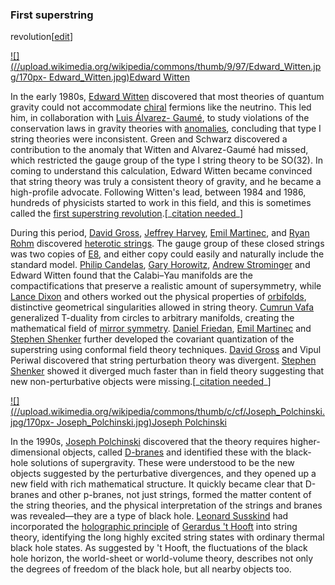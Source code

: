 ### First superstring
revolution[[edit](/w/index.php?title=String\_theory&action=edit&section=26
"Edit section: First superstring revolution")]

[![](//upload.wikimedia.org/wikipedia/commons/thumb/9/97/Edward\_Witten.jpg/170px-
Edward\_Witten.jpg)](/wiki/File:Edward\_Witten.jpg)[Edward
Witten](/wiki/Edward\_Witten "Edward Witten")

In the early 1980s, [Edward Witten](/wiki/Edward\_Witten "Edward Witten")
discovered that most theories of quantum gravity could not accommodate
[chiral](/wiki/Chirality\_\(physics\) "Chirality \(physics\)") fermions like
the neutrino. This led him, in collaboration with [Luis Álvarez-
Gaumé](/wiki/Luis\_%C3%81lvarez-Gaum%C3%A9 "Luis Álvarez-Gaumé"), to study
violations of the conservation laws in gravity theories with
[anomalies](/wiki/Gravitational\_anomaly "Gravitational anomaly"), concluding
that type I string theories were inconsistent. Green and Schwarz discovered a
contribution to the anomaly that Witten and Alvarez-Gaumé had missed, which
restricted the gauge group of the type I string theory to be SO(32). In coming
to understand this calculation, Edward Witten became convinced that string
theory was truly a consistent theory of gravity, and he became a high-profile
advocate. Following Witten's lead, between 1984 and 1986, hundreds of
physicists started to work in this field, and this is sometimes called the
[first superstring revolution](/wiki/First\_superstring\_revolution "First
superstring revolution").[\_[citation needed](/wiki/Wikipedia:Citation\_needed
"Wikipedia:Citation needed")\_]

During this period, [David Gross](/wiki/David\_Gross "David Gross"), [Jeffrey
Harvey](/wiki/Jeffrey\_A.\_Harvey "Jeffrey A. Harvey"), [Emil
Martinec](/wiki/Emil\_Martinec "Emil Martinec"), and [Ryan
Rohm](/wiki/Ryan\_Rohm "Ryan Rohm") discovered [heterotic
strings](/wiki/Heterotic\_strings "Heterotic strings"). The gauge group of
these closed strings was two copies of [E8](/wiki/E8\_\(mathematics\) "E8
\(mathematics\)"), and either copy could easily and naturally include the
standard model. [Philip Candelas](/wiki/Philip\_Candelas "Philip Candelas"),
[Gary Horowitz](/wiki/Gary\_Horowitz "Gary Horowitz"), [Andrew
Strominger](/wiki/Andrew\_Strominger "Andrew Strominger") and Edward Witten
found that the Calabi–Yau manifolds are the compactifications that preserve a
realistic amount of supersymmetry, while [Lance Dixon](/wiki/Lance\_Dixon
"Lance Dixon") and others worked out the physical properties of
[orbifolds](/wiki/Orbifolds "Orbifolds"), distinctive geometrical
singularities allowed in string theory. [Cumrun Vafa](/wiki/Cumrun\_Vafa
"Cumrun Vafa") generalized T-duality from circles to arbitrary manifolds,
creating the mathematical field of [mirror
symmetry](/wiki/Mirror\_symmetry\_\(string\_theory\) "Mirror symmetry \(string
theory\)"). [Daniel Friedan](/wiki/Daniel\_Friedan "Daniel Friedan"), [Emil
Martinec](/wiki/Emil\_Martinec "Emil Martinec") and [Stephen
Shenker](/wiki/Stephen\_Shenker "Stephen Shenker") further developed the
covariant quantization of the superstring using conformal field theory
techniques. [David Gross](/wiki/David\_Gross "David Gross") and Vipul Periwal
discovered that string perturbation theory was divergent. [Stephen
Shenker](/wiki/Stephen\_Shenker "Stephen Shenker") showed it diverged much
faster than in field theory suggesting that new non-perturbative objects were
missing.[\_[citation needed](/wiki/Wikipedia:Citation\_needed
"Wikipedia:Citation needed")\_]

[![](//upload.wikimedia.org/wikipedia/commons/thumb/c/cf/Joseph\_Polchinski.jpg/170px-
Joseph\_Polchinski.jpg)](/wiki/File:Joseph\_Polchinski.jpg)[Joseph
Polchinski](/wiki/Joseph\_Polchinski "Joseph Polchinski")

In the 1990s, [Joseph Polchinski](/wiki/Joseph\_Polchinski "Joseph Polchinski")
discovered that the theory requires higher-dimensional objects, called
[D-branes](/wiki/D-brane "D-brane") and identified these with the black-hole
solutions of supergravity. These were understood to be the new objects
suggested by the perturbative divergences, and they opened up a new field with
rich mathematical structure. It quickly became clear that D-branes and other
p-branes, not just strings, formed the matter content of the string theories,
and the physical interpretation of the strings and branes was revealed—they
are a type of black hole. [Leonard Susskind](/wiki/Leonard\_Susskind "Leonard
Susskind") had incorporated the [holographic
principle](/wiki/Holographic\_principle "Holographic principle") of [Gerardus
't Hooft](/wiki/Gerardus\_%27t\_Hooft "Gerardus 't Hooft") into string theory,
identifying the long highly excited string states with ordinary thermal black
hole states. As suggested by 't Hooft, the fluctuations of the black hole
horizon, the world-sheet or world-volume theory, describes not only the
degrees of freedom of the black hole, but all nearby objects too.

